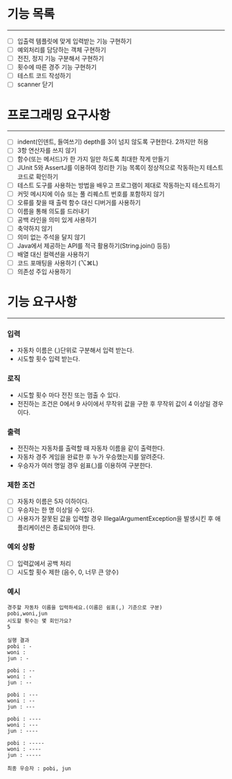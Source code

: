 # 기능 목록
***
- [ ] 입출력 템플릿에 맞게 입력받는 기능 구현하기
- [ ] 예외처리를 담당하는 객체 구현하기
- [ ] 전진, 정지 기능 구분해서 구현하기
- [ ] 횟수에 따른 경주 기능 구현하기
- [ ] 테스트 코드 작성하기
- [ ] scanner 닫기

# 프로그래밍 요구사항
***
- [ ] indent(인덴트, 들여쓰기) depth를 3이 넘지 않도록 구현한다. 2까지만 허용
- [ ] 3항 연산자를 쓰지 않기
- [ ] 함수(또는 메서드)가 한 가지 일만 하도록 최대한 작게 만들기
- [ ] JUnit 5와 AssertJ를 이용하여 정리한 기능 목록이 정상적으로 작동하는지 테스트 코드로 확인하기
- [ ] 테스트 도구를 사용하는 방법을 배우고 프로그램이 제대로 작동하는지 테스트하기
- [ ] 커밋 메시지에 이슈 또는 풀 리퀘스트 번호를 포함하지 않기
- [ ] 오류를 찾을 때 출력 함수 대신 디버거를 사용하기
- [ ] 이름을 통해 의도를 드러내기
- [ ] 공백 라인을 의미 있게 사용하기
- [ ] 축약하지 않기
- [ ] 의미 없는 주석을 달지 않기
- [ ] Java에서 제공하는 API를 적극 활용하기(String.join() 등등)
- [ ] 배열 대신 컬렉션을 사용하기
- [ ] 코드 포매팅을 사용하기 (⌥⌘L)
- [ ] 의존성 주입 사용하기

# 기능 요구사항
***

### 입력
- 자동차 이름은 (,)단위로 구분해서 입력 받는다.
- 시도할 횟수 입력 받는다.

### 로직
- 시도할 횟수 마다 전진 또는 멈출 수 있다.
- 전진하는 조건은 0에서 9 사이에서 무작위 값을 구한 후 무작위 값이 4 이상일 경우이다.

### 출력
- 전진하는 자동차를 출력할 때 자동차 이름을 같이 출력한다.
- 자동차 경주 게임을 완료한 후 누가 우승했는지를 알려준다.
- 우승자가 여러 명일 경우 쉼표(,)를 이용하여 구분한다.

### 제한 조건
- [ ] 자동차 이름은 5자 이하이다.
- [ ] 우승자는 한 명 이상일 수 있다.
- [ ] 사용자가 잘못된 값을 입력할 경우 IllegalArgumentException을 발생시킨 후 애플리케이션은 종료되어야 한다.

### 예외 상황
- [ ] 입력값에서 공백 처리
- [ ] 시도할 횟수 제한 (음수, 0, 너무 큰 양수)

### 예시
```
경주할 자동차 이름을 입력하세요.(이름은 쉼표(,) 기준으로 구분)
pobi,woni,jun
시도할 횟수는 몇 회인가요?
5

실행 결과
pobi : -
woni : 
jun : -

pobi : --
woni : -
jun : --

pobi : ---
woni : --
jun : ---

pobi : ----
woni : ---
jun : ----

pobi : -----
woni : ----
jun : -----

최종 우승자 : pobi, jun
```




